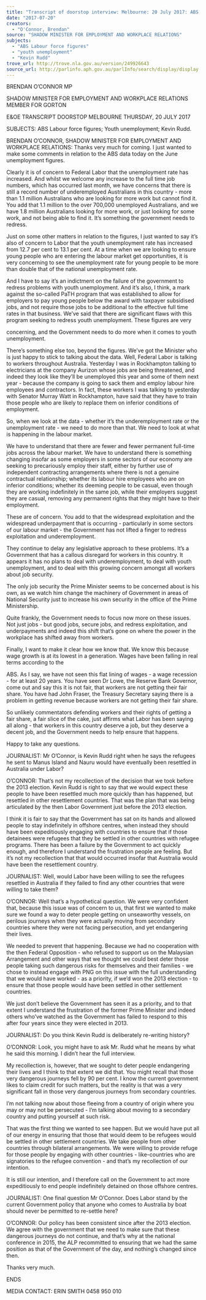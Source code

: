```yaml
---
title: "Transcript of doorstop interview: Melbourne: 20 July 2017: ABS Labour force figures; youth unemployment; Kevin Rudd"
date: "2017-07-20"
creators:
  - "O'Connor, Brendan"
source: "SHADOW MINISTER FOR EMPLOYMENT AND WORKPLACE RELATIONS"
subjects:
  - "ABS Labour force figures"
  - "youth unemployment"
  - "Kevin Rudd"
trove_url: http://trove.nla.gov.au/version/249926643
source_url: http://parlinfo.aph.gov.au/parlInfo/search/display/display.w3p;query=Id%3A%22media/pressrel/5407048%22
---
```


 

 BRENDAN O’CONNOR MP 

 SHADOW MINISTER FOR EMPLOYMENT AND WORKPLACE  RELATIONS  MEMBER FOR GORTON 

 E&OE TRANSCRIPT  DOORSTOP  MELBOURNE  THURSDAY, 20 JULY 2017 

 SUBJECTS: ABS Labour force figures; Youth unemployment; Kevin Rudd. 

 BRENDAN O’CONNOR, SHADOW MINISTER FOR EMPLOYMENT AND  WORKPLACE RELATIONS: Thanks very much for coming. I just wanted to make  some comments in relation to the ABS data today on the June unemployment figures. 

 Clearly it is of concern to Federal Labor that the unemployment rate has increased. And  whilst we welcome any increase to the full time job numbers, which has occurred last  month, we have concerns that there is still a record number of underemployed  Australians in this country - more than 1.1 million Australians who are looking for more  work but cannot find it. You add that 1.1 million to the over 700,000 unemployed  Australians, and we have 1.8 million Australians looking for more work, or just looking  for some work, and not being able to find it. It’s something the government needs to  redress. 

 Just on some other matters in relation to the figures, I just wanted to say it’s also of  concern to Labor that the youth unemployment rate has increased from 12.7 per cent to  13.1 per cent. At a time when we are looking to ensure young people who are entering  the labour market get opportunities, it is very concerning to see the unemployment rate  for young people to be more than double that of the national unemployment rate.  

 And I have to say it’s an indictment on the failure of the government to redress problems  with youth unemployment. And it’s also, I think, a mark against the so-called PaTH  program that was established to allow for employers to pay young people below the  award with taxpayer subsidised jobs, and not require those jobs to be additional to the  effective full time rates in that business. We’ve said that there are significant flaws with  this program seeking to redress youth unemployment. These figures are very 

 concerning, and the Government needs to do more when it comes to youth  unemployment. 

 There’s something else too, beyond the figures. We’ve got the Minister who is just  happy to stick to talking about the data. Well, Federal Labor is talking to workers  throughout Australia. Yesterday I was in Rockhampton talking to electricians at the  company Aurizon whose jobs are being threatened, and indeed they look like they’ll be  unemployed this year and some of them next year - because the company is going to  sack them and employ labour hire employees and contractors. In fact, these workers I  was talking to yesterday with Senator Murray Watt in Rockhampton, have said that they  have to train those people who are likely to replace them on inferior conditions of  employment.  

 So, when we look at the data - whether it’s the underemployment rate or the  unemployment rate - we need to do more than that. We need to look at what is  happening in the labour market.  

 We have to understand that there are fewer and fewer permanent full-time jobs across  the labour market. We have to understand there is something changing insofar as some  employers in some sectors of our economy are seeking to precariously employ their  staff, either by further use of independent contracting arrangements where there is not a  genuine contractual relationship; whether its labour hire employees who are on inferior  conditions; whether its deeming people to be casual, even though they are working  indefinitely in the same job, while their employers suggest they are casual, removing  any permanent rights that they might have to their employment. 

 These are of concern. You add to that the widespread exploitation and the widespread  underpayment that is occurring - particularly in some sectors of our labour market - the  Government has not lifted a finger to redress exploitation and underemployment.  

 They continue to delay any legislative approach to these problems. It’s a Government  that has a callous disregard for workers in this country. It appears it has no plans to deal  with underemployment, to deal with youth unemployment, and to deal with this growing  concern amongst all workers about job security. 

 The only job security the Prime Minister seems to be concerned about is his own, as we  watch him change the machinery of Government in areas of National Security just to  increase his own security in the office of the Prime Ministership.  

 Quite frankly, the Government needs to focus now more on these issues. Not just jobs -  but good jobs, secure jobs, and redress exploitation, and underpayments and indeed  this shift that’s gone on where the power in the workplace has shifted away from  workers.  

 Finally, I want to make it clear how we know that. We know this because wage growth is  at its lowest in a generation. Wages have been falling in real terms according to the 

 ABS. As I say, we have not seen this flat lining of wages - a wage recession - for at  least 20 years. You have seen Dr Lowe, the Reserve Bank Governor, come out and say  this it is not fair, that workers are not getting their fair share. You have had John Fraser,  the Treasury Secretary saying there is a problem in getting revenue because workers  are not getting their fair share.  

 So unlikely commentators defending workers and their rights of getting a fair share, a  fair slice of the cake, just affirms what Labor has been saying all along - that workers in  this country deserve a job, but they deserve a decent job, and the Government needs to  help ensure that happens. 

 Happy to take any questions. 

 JOURNALIST: Mr O’Connor, is Kevin Rudd right when he says the refugees he sent to  Manus Island and Nauru would have eventually been resettled in Australia under  Labor? 

 O’CONNOR: That’s not my recollection of the decision that we took before the 2013  election. Kevin Rudd is right to say that we would expect these people to have been  resettled much more quickly than has happened, but resettled in other resettlement  countries. That was the plan that was being articulated by the then Labor Government  just before the 2013 election.  

 I think it is fair to say that the Government has sat on its hands and allowed people to  stay indefinitely in offshore centres, when instead they should have been expeditiously  engaging with countries to ensure that if those detainees were refugees that they be  settled in other countries with refugee programs. There has been a failure by the  Government to act quickly enough, and therefore I understand the frustration people are  feeling. But it’s not my recollection that that would occurred insofar that Australia would  have been the resettlement country. 

 JOURNALIST: Well, would Labor have been willing to see the refugees resettled in  Australia if they failed to find any other countries that were willing to take them? 

 O’CONNOR: Well that’s a hypothetical question. We were very confident that, because  this issue was of concern to us, that first we wanted to make sure we found a way to  deter people getting on unseaworthy vessels, on perilous journeys when they were  actually moving from secondary countries where they were not facing persecution, and  yet endangering their lives.  

 We needed to prevent that happening. Because we had no cooperation with the then  Federal Opposition - who refused to support us on the Malaysian Arrangement and  other ways that we thought we could best deter those people taking such dangerous  risks for themselves and their families - we chose to instead engage with PNG on this  issue with the full understanding that we would have worked - as a priority, if we’d won  the 2013 election - to ensure that those people would have been settled in other  settlement countries.  

 We just don’t believe the Government has seen it as a priority, and to that extent I  understand the frustration of the former Prime Minister and indeed others who’ve  watched as the Government has failed to respond to this after four years since they  were elected in 2013. 

 JOURNALIST: Do you think Kevin Rudd is deliberately re-writing history? 

 O’CONNOR: Look, you might have to ask Mr. Rudd what he means by what he said  this morning. I didn’t hear the full interview.  

 My recollection is, however, that we sought to deter people endangering their lives and I  think to that extent we did that. You might recall that those very dangerous journeys fell  by 90 per cent. I know the current government likes to claim credit for such matters, but  the reality is that was a very significant fall in those very dangerous journeys from  secondary countries.  

 I’m not talking now about those fleeing from a country of origin where you may or may  not be persecuted - I’m talking about moving to a secondary country and putting  yourself at such risk.  

 That was the first thing we wanted to see happen. But we would have put all of our  energy in ensuring that those that would deem to be refugees would be settled in other  settlement countries. We take people from other countries through bilateral  arrangements. We were willing to provide refuge for those people by engaging with  other countries - like-countries who are signatories to the refugee convention - and  that’s my recollection of our intention.  

 It is still our intention, and I therefore call on the Government to act more expeditiously  to end people indefinitely detained on those offshore centres.   

 JOURNALIST: One final question Mr O’Connor. Does Labor stand by the current  Government policy that anyone who comes to Australia by boat should never be  permitted to re-settle here?  

 O’CONNOR: Our policy has been consistent since after the 2013 election. We agree  with the government that we need to make sure that these dangerous journeys do not  continue, and that’s why at the national conference in 2015, the ALP recommitted to  ensuring that we had the same position as that of the Government of the day, and  nothing’s changed since then.  

 Thanks very much.   

 ENDS 

 MEDIA CONTACT: ERIN SMITH 0458 950 010 

 

